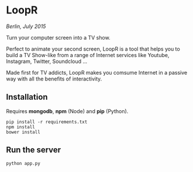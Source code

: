 # LoopR
_Berlin, July 2015_

Turn your computer screen into a TV show.

Perfect to animate your second screen, LoopR is a tool that helps you to build
a TV Show-like from a range of Internet services like Youtube, Instagram, Twitter,
Soundcloud ...

Made first for TV addicts, LoopR makes you comsume Internet in a passive way with all the benefits of interactivity.


## Installation

Requires __mongodb__, __npm__ (Node) and __pip__ (Python).

```
pip install -r requirements.txt
npm install
bower install
```

## Run the server

```
python app.py
```
